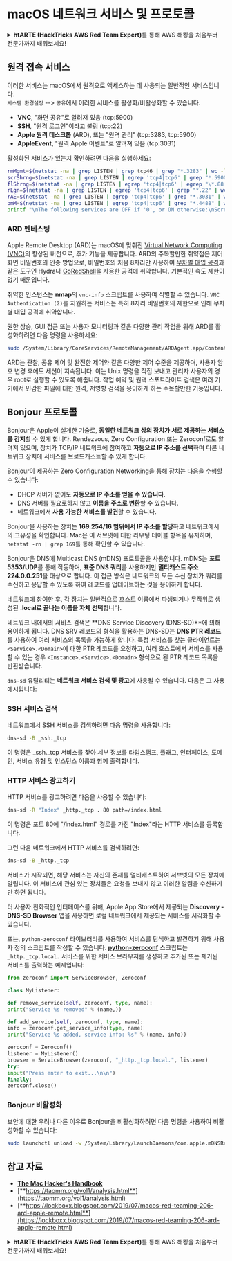 # macOS 네트워크 서비스 및 프로토콜

<details>

<summary><strong>htARTE (HackTricks AWS Red Team Expert)</strong>를 통해 AWS 해킹을 처음부터 전문가까지 배워보세요<strong>!</strong></summary>

HackTricks를 지원하는 다른 방법:

* **회사를 HackTricks에서 광고하거나 HackTricks를 PDF로 다운로드**하려면 [**SUBSCRIPTION PLANS**](https://github.com/sponsors/carlospolop)를 확인하세요!
* [**공식 PEASS & HackTricks 스웨그**](https://peass.creator-spring.com)를 얻으세요.
* [**The PEASS Family**](https://opensea.io/collection/the-peass-family)를 발견하세요. 독점적인 [**NFTs**](https://opensea.io/collection/the-peass-family) 컬렉션입니다.
* 💬 [**Discord 그룹**](https://discord.gg/hRep4RUj7f) 또는 [**텔레그램 그룹**](https://t.me/peass)에 **참여**하거나 **Twitter** 🐦 [**@carlospolopm**](https://twitter.com/hacktricks_live)를 **팔로우**하세요.
* **HackTricks**와 **HackTricks Cloud** github 저장소에 PR을 제출하여 자신의 해킹 기법을 공유하세요.

</details>

## 원격 접속 서비스

이러한 서비스는 macOS에서 원격으로 액세스하는 데 사용되는 일반적인 서비스입니다.\
`시스템 환경설정` --> `공유`에서 이러한 서비스를 활성화/비활성화할 수 있습니다.

* **VNC**, "화면 공유"로 알려져 있음 (tcp:5900)
* **SSH**, "원격 로그인"이라고 불림 (tcp:22)
* **Apple 원격 데스크톱** (ARD), 또는 "원격 관리" (tcp:3283, tcp:5900)
* **AppleEvent**, "원격 Apple 이벤트"로 알려져 있음 (tcp:3031)

활성화된 서비스가 있는지 확인하려면 다음을 실행하세요:
```bash
rmMgmt=$(netstat -na | grep LISTEN | grep tcp46 | grep "*.3283" | wc -l);
scrShrng=$(netstat -na | grep LISTEN | egrep 'tcp4|tcp6' | grep "*.5900" | wc -l);
flShrng=$(netstat -na | grep LISTEN | egrep 'tcp4|tcp6' | egrep "\*.88|\*.445|\*.548" | wc -l);
rLgn=$(netstat -na | grep LISTEN | egrep 'tcp4|tcp6' | grep "*.22" | wc -l);
rAE=$(netstat -na | grep LISTEN | egrep 'tcp4|tcp6' | grep "*.3031" | wc -l);
bmM=$(netstat -na | grep LISTEN | egrep 'tcp4|tcp6' | grep "*.4488" | wc -l);
printf "\nThe following services are OFF if '0', or ON otherwise:\nScreen Sharing: %s\nFile Sharing: %s\nRemote Login: %s\nRemote Mgmt: %s\nRemote Apple Events: %s\nBack to My Mac: %s\n\n" "$scrShrng" "$flShrng" "$rLgn" "$rmMgmt" "$rAE" "$bmM";
```
### ARD 펜테스팅

Apple Remote Desktop (ARD)는 macOS에 맞춰진 [Virtual Network Computing (VNC)](https://en.wikipedia.org/wiki/Virtual_Network_Computing)의 향상된 버전으로, 추가 기능을 제공합니다. ARD의 주목할만한 취약점은 제어 화면 비밀번호의 인증 방법으로, 비밀번호의 처음 8자리만 사용하여 [무차별 대입 공격](https://thudinh.blogspot.com/2017/09/brute-forcing-passwords-with-thc-hydra.html)과 같은 도구인 Hydra나 [GoRedShell](https://github.com/ahhh/GoRedShell/)을 사용한 공격에 취약합니다. 기본적인 속도 제한이 없기 때문입니다.

취약한 인스턴스는 **nmap**의 `vnc-info` 스크립트를 사용하여 식별할 수 있습니다. `VNC Authentication (2)`를 지원하는 서비스는 특히 8자리 비밀번호의 제한으로 인해 무차별 대입 공격에 취약합니다.

권한 상승, GUI 접근 또는 사용자 모니터링과 같은 다양한 관리 작업을 위해 ARD를 활성화하려면 다음 명령을 사용하세요:
```bash
sudo /System/Library/CoreServices/RemoteManagement/ARDAgent.app/Contents/Resources/kickstart -activate -configure -allowAccessFor -allUsers -privs -all -clientopts -setmenuextra -menuextra yes
```
ARD는 관찰, 공유 제어 및 완전한 제어와 같은 다양한 제어 수준을 제공하며, 사용자 암호 변경 후에도 세션이 지속됩니다. 이는 Unix 명령을 직접 보내고 관리자 사용자의 경우 root로 실행할 수 있도록 해줍니다. 작업 예약 및 원격 스포트라이트 검색은 여러 기기에서 민감한 파일에 대한 원격, 저영향 검색을 용이하게 하는 주목할만한 기능입니다.


## Bonjour 프로토콜

Bonjour은 Apple이 설계한 기술로, **동일한 네트워크 상의 장치가 서로 제공하는 서비스를 감지**할 수 있게 합니다. Rendezvous, Zero Configuration 또는 Zeroconf로도 알려져 있으며, 장치가 TCP/IP 네트워크에 참여하고 **자동으로 IP 주소를 선택**하며 다른 네트워크 장치에 서비스를 브로드캐스트할 수 있게 합니다.

Bonjour이 제공하는 Zero Configuration Networking을 통해 장치는 다음을 수행할 수 있습니다:
* DHCP 서버가 없어도 **자동으로 IP 주소를 얻을 수 있습니다**.
* DNS 서버를 필요로하지 않고 **이름을 주소로 변환**할 수 있습니다.
* 네트워크에서 **사용 가능한 서비스를 발견**할 수 있습니다.

Bonjour을 사용하는 장치는 **169.254/16 범위에서 IP 주소를 할당**하고 네트워크에서의 고유성을 확인합니다. Mac은 이 서브넷에 대한 라우팅 테이블 항목을 유지하며, `netstat -rn | grep 169`를 통해 확인할 수 있습니다.

Bonjour은 DNS에 Multicast DNS (mDNS) 프로토콜을 사용합니다. mDNS는 **포트 5353/UDP**를 통해 작동하며, **표준 DNS 쿼리**를 사용하지만 **멀티캐스트 주소 224.0.0.251**을 대상으로 합니다. 이 접근 방식은 네트워크의 모든 수신 장치가 쿼리를 수신하고 응답할 수 있도록 하여 레코드를 업데이트하는 것을 용이하게 합니다.

네트워크에 참여한 후, 각 장치는 일반적으로 호스트 이름에서 파생되거나 무작위로 생성된 **.local로 끝나는 이름을 자체 선택**합니다.

네트워크 내에서의 서비스 검색은 **DNS Service Discovery (DNS-SD)**에 의해 용이하게 됩니다. DNS SRV 레코드의 형식을 활용하는 DNS-SD는 **DNS PTR 레코드**를 사용하여 여러 서비스의 목록을 가능하게 합니다. 특정 서비스를 찾는 클라이언트는 `<Service>.<Domain>`에 대한 PTR 레코드를 요청하고, 여러 호스트에서 서비스를 사용할 수 있는 경우 `<Instance>.<Service>.<Domain>` 형식으로 된 PTR 레코드 목록을 반환받습니다.


`dns-sd` 유틸리티는 **네트워크 서비스 검색 및 광고**에 사용될 수 있습니다. 다음은 그 사용 예시입니다:

### SSH 서비스 검색

네트워크에서 SSH 서비스를 검색하려면 다음 명령을 사용합니다:
```bash
dns-sd -B _ssh._tcp
```
이 명령은 _ssh._tcp 서비스를 찾아 세부 정보를 타임스탬프, 플래그, 인터페이스, 도메인, 서비스 유형 및 인스턴스 이름과 함께 출력합니다.

### HTTP 서비스 광고하기

HTTP 서비스를 광고하려면 다음을 사용할 수 있습니다:
```bash
dns-sd -R "Index" _http._tcp . 80 path=/index.html
```
이 명령은 포트 80에 "/index.html" 경로를 가진 "Index"라는 HTTP 서비스를 등록합니다.

그런 다음 네트워크에서 HTTP 서비스를 검색하려면:
```bash
dns-sd -B _http._tcp
```
서비스가 시작되면, 해당 서비스는 자신의 존재를 멀티캐스트하여 서브넷의 모든 장치에 알립니다. 이 서비스에 관심 있는 장치들은 요청을 보내지 않고 이러한 알림을 수신하기만 하면 됩니다.

더 사용자 친화적인 인터페이스를 위해, Apple App Store에서 제공되는 **Discovery - DNS-SD Browser** 앱을 사용하면 로컬 네트워크에서 제공되는 서비스를 시각화할 수 있습니다.

또는, `python-zeroconf` 라이브러리를 사용하여 서비스를 탐색하고 발견하기 위해 사용자 정의 스크립트를 작성할 수 있습니다. [**python-zeroconf**](https://github.com/jstasiak/python-zeroconf) 스크립트는 `_http._tcp.local.` 서비스를 위한 서비스 브라우저를 생성하고 추가된 또는 제거된 서비스를 출력하는 예제입니다:
```python
from zeroconf import ServiceBrowser, Zeroconf

class MyListener:

def remove_service(self, zeroconf, type, name):
print("Service %s removed" % (name,))

def add_service(self, zeroconf, type, name):
info = zeroconf.get_service_info(type, name)
print("Service %s added, service info: %s" % (name, info))

zeroconf = Zeroconf()
listener = MyListener()
browser = ServiceBrowser(zeroconf, "_http._tcp.local.", listener)
try:
input("Press enter to exit...\n\n")
finally:
zeroconf.close()
```
### Bonjour 비활성화
보안에 대한 우려나 다른 이유로 Bonjour을 비활성화하려면 다음 명령을 사용하여 비활성화할 수 있습니다:
```bash
sudo launchctl unload -w /System/Library/LaunchDaemons/com.apple.mDNSResponder.plist
```
## 참고 자료

* [**The Mac Hacker's Handbook**](https://www.amazon.com/-/es/Charlie-Miller-ebook-dp-B004U7MUMU/dp/B004U7MUMU/ref=mt\_other?\_encoding=UTF8\&me=\&qid=)
* [**https://taomm.org/vol1/analysis.html**](https://taomm.org/vol1/analysis.html)
* [**https://lockboxx.blogspot.com/2019/07/macos-red-teaming-206-ard-apple-remote.html**](https://lockboxx.blogspot.com/2019/07/macos-red-teaming-206-ard-apple-remote.html)

<details>

<summary><strong>htARTE (HackTricks AWS Red Team Expert)</strong>를 통해 AWS 해킹을 처음부터 전문가까지 배워보세요<strong>!</strong></summary>

HackTricks를 지원하는 다른 방법:

* **회사를 HackTricks에서 광고하거나 HackTricks를 PDF로 다운로드**하려면 [**SUBSCRIPTION PLANS**](https://github.com/sponsors/carlospolop)를 확인하세요!
* [**공식 PEASS & HackTricks 스웨그**](https://peass.creator-spring.com)를 얻으세요.
* 독점적인 [**NFTs**](https://opensea.io/collection/the-peass-family) 컬렉션인 [**The PEASS Family**](https://opensea.io/collection/the-peass-family)를 발견하세요.
* 💬 [**Discord 그룹**](https://discord.gg/hRep4RUj7f) 또는 [**텔레그램 그룹**](https://t.me/peass)에 **참여**하거나 **Twitter** 🐦 [**@carlospolopm**](https://twitter.com/hacktricks_live)를 **팔로우**하세요.
* **HackTricks**와 [**HackTricks Cloud**](https://github.com/carlospolop/hacktricks-cloud) github 저장소에 PR을 제출하여 자신의 해킹 기법을 공유하세요.

</details>
